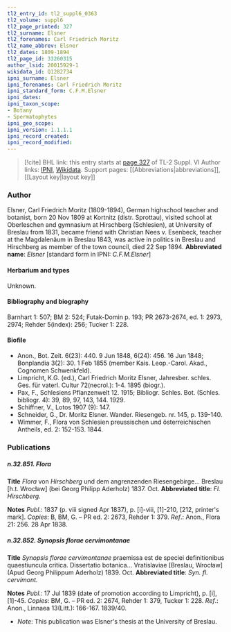 ```yaml
---
tl2_entry_id: tl2_suppl6_0363
tl2_volume: suppl6
tl2_page_printed: 327
tl2_surname: Elsner
tl2_forenames: Carl Friedrich Moritz
tl2_name_abbrev: Elsner
tl2_dates: 1809-1894
tl2_page_id: 33260315
author_lsid: 20015929-1
wikidata_id: Q1282734
ipni_surname: Elsner
ipni_forenames: Carl Friedrich Moritz
ipni_standard_form: C.F.M.Elsner
ipni_dates: 
ipni_taxon_scope: 
- Botany
- Spermatophytes
ipni_geo_scope: 
ipni_version: 1.1.1.1
ipni_record_created: 
ipni_record_modified:
---
```


> [!cite] BHL link: this entry starts at [page 327](https://www.biodiversitylibrary.org/page/33260315) of TL-2 Suppl. VI
> Author links: [IPNI](https://www.ipni.org/a/20015929-1), [Wikidata](https://www.wikidata.org/wiki/Q1282734). Support pages: [[Abbreviations|abbreviations]], [[Layout key|layout key]]

### Author

Elsner, Carl Friedrich Moritz (1809-1894), German highschool teacher and botanist, born 20 Nov 1809 at Kortnitz (distr. Sprottau), visited school at Oberleschen and gymnasium at Hirschberg (Schlesien), at University of Breslau from 1831, became friend with Christian Nees v. Esenbeck, teacher at the Magdalenäum in Breslau 1843, was active in politics in Breslau and Hirschberg as member of the town council, died 22 Sep 1894. 
**Abbreviated name**: *Elsner* \[standard form in IPNI: *C.F.M.Elsner*\]

#### Herbarium and types

Unknown.

#### Bibliography and biography

Barnhart 1: 507; BM 2: 524; Futak-Domin p. 193; PR 2673-2674, ed. 1: 2973, 2974; Rehder 5(index): 256; Tucker 1: 228.

#### Biofile

- Anon., Bot. Zeit. 6(23): 440. 9 Jun 1848, 6(24): 456. 16 Jun 1848; Bonplandia 3(2): 30. 1 Feb 1855 (member Kais. Leop.-Carol. Akad., Cognomen Schwenkfeld).
- Limpricht, K.G. (ed.), Carl Friedrich Moritz Elsner, Jahresber. schles. Ges. für vaterl. Cultur 72(necrol.): 1-4. 1895 (biogr.).
- Pax, F., Schlesiens Pflanzenwelt 12. 1915; Bibliogr. Schles. Bot. (Schles. bibliogr. 4): 39, 89, 97, 143, 144. 1929.
- Schiffner, V., Lotos 1907 (9): 147.
- Schneider, G., Dr. Moritz Elsner. Wander. Riesengeb. nr. 145, p. 139-140.
- Wimmer, F., Flora von Schlesien preussischen und österreichischen Antheils, ed. 2: 152-153. 1844.

### Publications

##### n.32.851. Flora

**Title**
*Flora* von *Hirschberg* und dem angrenzenden Riesengebirge... Breslau \[h.t. Wrocław\] (bei Georg Philipp Aderholz) 1837. Oct.
**Abbreviated title**: *Fl. Hirschberg*.

**Notes**
*Publ*.: 1837 (p. viii signed Apr 1837), p. \[i\]-viii, \[1\]-210, \[212, printer's mark\]. *Copies*: B, BM, G. – PR ed. 2: 2673, Rehder 1: 379.
*Ref*.: Anon., Flora 21: 256. 28 Apr 1838.

##### n.32.852. Synopsis florae cervimontanae

**Title**
*Synopsis florae cervimontanae* praemissa est de speciei definitionibus quaestiuncula critica. Dissertatio botanica... Vratislaviae \[Breslau, Wrocław\] (Apud Georg Philippum Aderholz) 1839. Oct.
**Abbreviated title**: *Syn. fl. cervimont.*

**Notes**
*Publ*.: 17 Jul 1839 (date of promotion according to Limpricht), p. \[i\], \[1\]-45. *Copies*: BM, G. – PR ed. 2: 2674, Rehder 1: 379, Tucker 1: 228.
*Ref*.: Anon., Linnaea 13(Litt.): 166-167. 1839/40.
- *Note*: This publication was Elsner's thesis at the University of Breslau.

